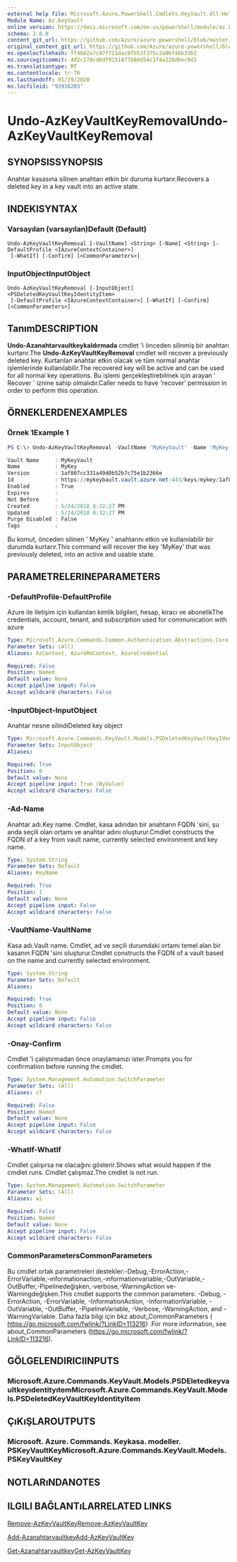 ```yaml
---
external help file: Microsoft.Azure.PowerShell.Cmdlets.KeyVault.dll-Help.xml
Module Name: Az.KeyVault
online version: https://docs.microsoft.com/en-us/powershell/module/az.keyvault/undo-azkeyvaultkeyremoval
schema: 2.0.0
content_git_url: https://github.com/Azure/azure-powershell/blob/master/src/KeyVault/KeyVault/help/Undo-AzKeyVaultKeyRemoval.md
original_content_git_url: https://github.com/Azure/azure-powershell/blob/master/src/KeyVault/KeyVault/help/Undo-AzKeyVaultKeyRemoval.md
ms.openlocfilehash: ff4682a7c97f721dac9fb53f375c2a96f4bb33b2
ms.sourcegitcommit: 4d2c178cd6df9151877b08d54c1f4a228dbec9d1
ms.translationtype: MT
ms.contentlocale: tr-TR
ms.lasthandoff: 01/29/2020
ms.locfileid: "93916203"
---
```

# <span data-ttu-id="8eafc-101">Undo-AzKeyVaultKeyRemoval</span><span class="sxs-lookup"><span data-stu-id="8eafc-101">Undo-AzKeyVaultKeyRemoval</span></span>

## <span data-ttu-id="8eafc-102">SYNOPSIS</span><span class="sxs-lookup"><span data-stu-id="8eafc-102">SYNOPSIS</span></span>
<span data-ttu-id="8eafc-103">Anahtar kasasına silinen anahtarı etkin bir duruma kurtarır.</span><span class="sxs-lookup"><span data-stu-id="8eafc-103">Recovers a deleted key in a key vault into an active state.</span></span>

## <span data-ttu-id="8eafc-104">INDEKI</span><span class="sxs-lookup"><span data-stu-id="8eafc-104">SYNTAX</span></span>

### <span data-ttu-id="8eafc-105">Varsayılan (varsayılan)</span><span class="sxs-lookup"><span data-stu-id="8eafc-105">Default (Default)</span></span>
```
Undo-AzKeyVaultKeyRemoval [-VaultName] <String> [-Name] <String> [-DefaultProfile <IAzureContextContainer>]
 [-WhatIf] [-Confirm] [<CommonParameters>]
```

### <span data-ttu-id="8eafc-106">InputObject</span><span class="sxs-lookup"><span data-stu-id="8eafc-106">InputObject</span></span>
```
Undo-AzKeyVaultKeyRemoval [-InputObject] <PSDeletedKeyVaultKeyIdentityItem>
 [-DefaultProfile <IAzureContextContainer>] [-WhatIf] [-Confirm] [<CommonParameters>]
```

## <span data-ttu-id="8eafc-107">Tanım</span><span class="sxs-lookup"><span data-stu-id="8eafc-107">DESCRIPTION</span></span>
<span data-ttu-id="8eafc-108">**Undo-Azanahtarvaultkeykaldırmada** cmdlet 'i önceden silinmiş bir anahtarı kurtarır.</span><span class="sxs-lookup"><span data-stu-id="8eafc-108">The **Undo-AzKeyVaultKeyRemoval** cmdlet will recover a previously deleted key.</span></span>
<span data-ttu-id="8eafc-109">Kurtarılan anahtar etkin olacak ve tüm normal anahtar işlemlerinde kullanılabilir.</span><span class="sxs-lookup"><span data-stu-id="8eafc-109">The recovered key will be active and can be used for all normal key operations.</span></span>
<span data-ttu-id="8eafc-110">Bu işlemi gerçekleştirebilmek için arayan ' Recover ' iznine sahip olmalıdır.</span><span class="sxs-lookup"><span data-stu-id="8eafc-110">Caller needs to have 'recover' permission in order to perform this operation.</span></span>

## <span data-ttu-id="8eafc-111">ÖRNEKLERDEN</span><span class="sxs-lookup"><span data-stu-id="8eafc-111">EXAMPLES</span></span>

### <span data-ttu-id="8eafc-112">Örnek 1</span><span class="sxs-lookup"><span data-stu-id="8eafc-112">Example 1</span></span>
```powershell
PS C:\> Undo-AzKeyVaultKeyRemoval -VaultName 'MyKeyVault' -Name 'MyKey'

Vault Name     : MyKeyVault
Name           : MyKey
Version        : 1af807cc331a49d0b52b7c75e1b2366e
Id             : https://mykeybault.vault.azure.net:443/keys/mykey/1af807cc331a49d0b52b7c75e1b2366e
Enabled        : True
Expires        :
Not Before     :
Created        : 5/24/2018 8:32:27 PM
Updated        : 5/24/2018 8:32:27 PM
Purge Disabled : False
Tags           :
```

<span data-ttu-id="8eafc-113">Bu komut, önceden silinen ' MyKey ' anahtarını etkin ve kullanılabilir bir durumda kurtarır.</span><span class="sxs-lookup"><span data-stu-id="8eafc-113">This command will recover the key 'MyKey' that was previously deleted, into an active and usable state.</span></span>

## <span data-ttu-id="8eafc-114">PARAMETRELERINE</span><span class="sxs-lookup"><span data-stu-id="8eafc-114">PARAMETERS</span></span>

### <span data-ttu-id="8eafc-115">-DefaultProfile</span><span class="sxs-lookup"><span data-stu-id="8eafc-115">-DefaultProfile</span></span>
<span data-ttu-id="8eafc-116">Azure ile iletişim için kullanılan kimlik bilgileri, hesap, kiracı ve abonelik</span><span class="sxs-lookup"><span data-stu-id="8eafc-116">The credentials, account, tenant, and subscription used for communication with azure</span></span>

```yaml
Type: Microsoft.Azure.Commands.Common.Authentication.Abstractions.Core.IAzureContextContainer
Parameter Sets: (All)
Aliases: AzContext, AzureRmContext, AzureCredential

Required: False
Position: Named
Default value: None
Accept pipeline input: False
Accept wildcard characters: False
```

### <span data-ttu-id="8eafc-117">-InputObject</span><span class="sxs-lookup"><span data-stu-id="8eafc-117">-InputObject</span></span>
<span data-ttu-id="8eafc-118">Anahtar nesne silindi</span><span class="sxs-lookup"><span data-stu-id="8eafc-118">Deleted key object</span></span>

```yaml
Type: Microsoft.Azure.Commands.KeyVault.Models.PSDeletedKeyVaultKeyIdentityItem
Parameter Sets: InputObject
Aliases:

Required: True
Position: 0
Default value: None
Accept pipeline input: True (ByValue)
Accept wildcard characters: False
```

### <span data-ttu-id="8eafc-119">-Ad</span><span class="sxs-lookup"><span data-stu-id="8eafc-119">-Name</span></span>
<span data-ttu-id="8eafc-120">Anahtar adı.</span><span class="sxs-lookup"><span data-stu-id="8eafc-120">Key name.</span></span>
<span data-ttu-id="8eafc-121">Cmdlet, kasa adından bir anahtarın FQDN 'sini, şu anda seçili olan ortamı ve anahtar adını oluşturur.</span><span class="sxs-lookup"><span data-stu-id="8eafc-121">Cmdlet constructs the FQDN of a key from vault name, currently selected environment and key name.</span></span>

```yaml
Type: System.String
Parameter Sets: Default
Aliases: KeyName

Required: True
Position: 1
Default value: None
Accept pipeline input: False
Accept wildcard characters: False
```

### <span data-ttu-id="8eafc-122">-VaultName</span><span class="sxs-lookup"><span data-stu-id="8eafc-122">-VaultName</span></span>
<span data-ttu-id="8eafc-123">Kasa adı.</span><span class="sxs-lookup"><span data-stu-id="8eafc-123">Vault name.</span></span>
<span data-ttu-id="8eafc-124">Cmdlet, ad ve seçili durumdaki ortamı temel alan bir kasanın FQDN 'sini oluşturur.</span><span class="sxs-lookup"><span data-stu-id="8eafc-124">Cmdlet constructs the FQDN of a vault based on the name and currently selected environment.</span></span>

```yaml
Type: System.String
Parameter Sets: Default
Aliases:

Required: True
Position: 0
Default value: None
Accept pipeline input: False
Accept wildcard characters: False
```

### <span data-ttu-id="8eafc-125">-Onay</span><span class="sxs-lookup"><span data-stu-id="8eafc-125">-Confirm</span></span>
<span data-ttu-id="8eafc-126">Cmdlet 'i çalıştırmadan önce onaylamanızı ister.</span><span class="sxs-lookup"><span data-stu-id="8eafc-126">Prompts you for confirmation before running the cmdlet.</span></span>

```yaml
Type: System.Management.Automation.SwitchParameter
Parameter Sets: (All)
Aliases: cf

Required: False
Position: Named
Default value: None
Accept pipeline input: False
Accept wildcard characters: False
```

### <span data-ttu-id="8eafc-127">-WhatIf</span><span class="sxs-lookup"><span data-stu-id="8eafc-127">-WhatIf</span></span>
<span data-ttu-id="8eafc-128">Cmdlet çalışırsa ne olacağını gösterir.</span><span class="sxs-lookup"><span data-stu-id="8eafc-128">Shows what would happen if the cmdlet runs.</span></span>
<span data-ttu-id="8eafc-129">Cmdlet çalışmaz.</span><span class="sxs-lookup"><span data-stu-id="8eafc-129">The cmdlet is not run.</span></span>

```yaml
Type: System.Management.Automation.SwitchParameter
Parameter Sets: (All)
Aliases: wi

Required: False
Position: Named
Default value: None
Accept pipeline input: False
Accept wildcard characters: False
```

### <span data-ttu-id="8eafc-130">CommonParameters</span><span class="sxs-lookup"><span data-stu-id="8eafc-130">CommonParameters</span></span>
<span data-ttu-id="8eafc-131">Bu cmdlet ortak parametreleri destekler:-Debug,-ErrorAction,-ErrorVariable,-ınformationaction,-ınformationvariable,-OutVariable,-OutBuffer,-Pipelinedeğişken,-verbose,-WarningAction ve-Warningdeğişken.</span><span class="sxs-lookup"><span data-stu-id="8eafc-131">This cmdlet supports the common parameters: -Debug, -ErrorAction, -ErrorVariable, -InformationAction, -InformationVariable, -OutVariable, -OutBuffer, -PipelineVariable, -Verbose, -WarningAction, and -WarningVariable.</span></span> <span data-ttu-id="8eafc-132">Daha fazla bilgi için bkz about_CommonParameters ( https://go.microsoft.com/fwlink/?LinkID=113216) .</span><span class="sxs-lookup"><span data-stu-id="8eafc-132">For more information, see about_CommonParameters (https://go.microsoft.com/fwlink/?LinkID=113216).</span></span>

## <span data-ttu-id="8eafc-133">GÖLGELENDIRICI</span><span class="sxs-lookup"><span data-stu-id="8eafc-133">INPUTS</span></span>

### <span data-ttu-id="8eafc-134">Microsoft.Azure.Commands.KeyVault.Models.PSDEletedkeyvaultkeyıdentityıtem</span><span class="sxs-lookup"><span data-stu-id="8eafc-134">Microsoft.Azure.Commands.KeyVault.Models.PSDeletedKeyVaultKeyIdentityItem</span></span>

## <span data-ttu-id="8eafc-135">ÇıKıŞLAR</span><span class="sxs-lookup"><span data-stu-id="8eafc-135">OUTPUTS</span></span>

### <span data-ttu-id="8eafc-136">Microsoft. Azure. Commands. Keykasa. modeller. PSKeyVaultKey</span><span class="sxs-lookup"><span data-stu-id="8eafc-136">Microsoft.Azure.Commands.KeyVault.Models.PSKeyVaultKey</span></span>

## <span data-ttu-id="8eafc-137">NOTLARıNDA</span><span class="sxs-lookup"><span data-stu-id="8eafc-137">NOTES</span></span>

## <span data-ttu-id="8eafc-138">ILGILI BAĞLANTıLAR</span><span class="sxs-lookup"><span data-stu-id="8eafc-138">RELATED LINKS</span></span>

[<span data-ttu-id="8eafc-139">Remove-AzKeyVaultKey</span><span class="sxs-lookup"><span data-stu-id="8eafc-139">Remove-AzKeyVaultKey</span></span>](./Remove-AzKeyVaultKey.md)

[<span data-ttu-id="8eafc-140">Add-Azanahtarvaultkey</span><span class="sxs-lookup"><span data-stu-id="8eafc-140">Add-AzKeyVaultKey</span></span>](./Add-AzKeyVaultKey.md)

[<span data-ttu-id="8eafc-141">Get-Azanahtarvaultkey</span><span class="sxs-lookup"><span data-stu-id="8eafc-141">Get-AzKeyVaultKey</span></span>](./Get-AzKeyVaultKey.md)


